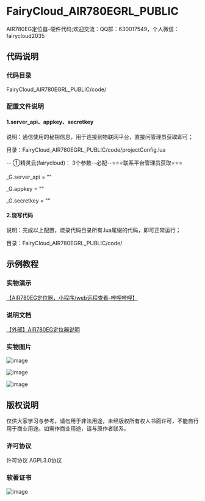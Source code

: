 # FairyCloud_AIR780EGRL_PUBLIC
AIR780EG定位器-硬件代码;欢迎交流：QQ群：630017549，个人微信：fairycloud2035

## 代码说明
### 代码目录
FairyCloud_AIR780EGRL_PUBLIC/code/


### 配置文件说明

#### 1.server_api、appkey、secretkey
说明：通信使用的秘钥信息，用于连接到物联网平台，直接问管理员获取即可；

目录：FairyCloud_AIR780EGRL_PUBLIC/code/projectConfig.lua

-- ①精灵云(fairycloud)： 3个参数--必配--⭐️⭐️⭐️联系平台管理员获取⭐️⭐️⭐️

_G.server_api = ""

_G.appkey = ""

_G.secretkey = ""



#### 2.烧写代码
说明：完成以上配置，烧录代码目录所有.lua尾缀的代码，即可正常运行；

目录：FairyCloud_AIR780EGRL_PUBLIC/code/

## 示例教程

### 实物演示
[【AIR780EG定位器，小程序/web远程查看-哔哩哔哩】](https://b23.tv/LC0sZ2T)

### 说明文档
[【外部】AIR780EG定位器说明](https://gv9jqt8gpcb.feishu.cn/docx/DkSqdCVv0otmb1xAD7Gc4iB8nfK)

### 实物图片
![image](https://github.com/fairycloudpublic/FairyCloud_AIR780EGRL_PUBLIC/blob/main/photo1.png)

![image](https://github.com/fairycloudpublic/FairyCloud_AIR780EGRL_PUBLIC/blob/main/photo2.png)

![image](https://github.com/fairycloudpublic/FairyCloud_AIR780EGRL_PUBLIC/blob/main/photo3.png)


## 版权说明
仅供大家学习与参考，请勿用于非法用途，未经版权所有权人书面许可，不能自行用于商业用途。如需作商业用途，请与原作者联系。

### 许可协议
许可协议 AGPL3.0协议

### 软著证书
![image](https://github.com/fairycloudpublic/FairyCloud_AIR780EGRL_PUBLIC/blob/main/%E7%B2%BE%E7%81%B5%E7%89%A9%E8%81%94%E7%BD%91%E5%B9%B3%E5%8F%B0%E7%89%88%E6%9D%83.png)
